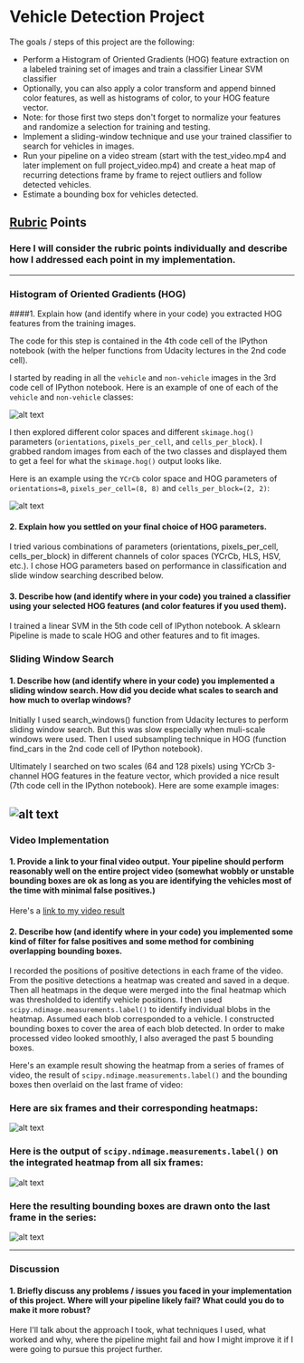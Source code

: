 # Vehicle Detection Project


The goals / steps of this project are the following:

* Perform a Histogram of Oriented Gradients (HOG) feature extraction on a labeled training set of images and train a classifier Linear SVM classifier
* Optionally, you can also apply a color transform and append binned color features, as well as histograms of color, to your HOG feature vector. 
* Note: for those first two steps don't forget to normalize your features and randomize a selection for training and testing.
* Implement a sliding-window technique and use your trained classifier to search for vehicles in images.
* Run your pipeline on a video stream (start with the test_video.mp4 and later implement on full project_video.mp4) and create a heat map of recurring detections frame by frame to reject outliers and follow detected vehicles.
* Estimate a bounding box for vehicles detected.

[//]: # (Image References)
[image1]: ./image/car_not_car.png
[image2]: ./image/HOG_example.png
[image3]: ./image/sliding_windows.png
[image4]: ./image/bboxes_and_heat.png
[image5]: ./image/labels_map.png
[image6]: ./image/output_bboxes.png
[video1]: ./project_video.mp4

## [Rubric](https://review.udacity.com/#!/rubrics/513/view) Points
### Here I will consider the rubric points individually and describe how I addressed each point in my implementation.  

---

### Histogram of Oriented Gradients (HOG)

####1. Explain how (and identify where in your code) you extracted HOG features from the training images.

The code for this step is contained in the 4th code cell of the IPython notebook (with the helper functions from Udacity lectures in the 2nd code cell).  

I started by reading in all the `vehicle` and `non-vehicle` images in the 3rd code cell of IPython notebook.  Here is an example of one of each of the `vehicle` and `non-vehicle` classes:

![alt text][image1]

I then explored different color spaces and different `skimage.hog()` parameters (`orientations`, `pixels_per_cell`, and `cells_per_block`).  I grabbed random images from each of the two classes and displayed them to get a feel for what the `skimage.hog()` output looks like.

Here is an example using the `YCrCb` color space and HOG parameters of `orientations=8`, `pixels_per_cell=(8, 8)` and `cells_per_block=(2, 2)`:

![alt text][image2]

#### 2. Explain how you settled on your final choice of HOG parameters.

I tried various combinations of parameters (orientations, pixels_per_cell, cells_per_block) in different channels of color spaces (YCrCb, HLS, HSV, etc.). I chose HOG parameters based on performance in classification and slide window searching described below. 

#### 3. Describe how (and identify where in your code) you trained a classifier using your selected HOG features (and color features if you used them).

I trained a linear SVM in the 5th code cell of IPython notebook. A sklearn Pipeline is made to scale HOG and other features and to fit images. 

### Sliding Window Search

#### 1. Describe how (and identify where in your code) you implemented a sliding window search.  How did you decide what scales to search and how much to overlap windows?

Initially I used search_windows() function from Udacity lectures to perform sliding window search. But this was slow especially when muli-scale windows were used. Then I used subsampling technique in HOG (function find_cars in the 2nd code cell of IPython notebook). 

Ultimately I searched on two scales (64 and 128 pixels) using YCrCb 3-channel HOG features in the feature vector, which provided a nice result (7th code cell in the IPython notebook).  Here are some example images:

![alt text][image3]
---

### Video Implementation

#### 1. Provide a link to your final video output.  Your pipeline should perform reasonably well on the entire project video (somewhat wobbly or unstable bounding boxes are ok as long as you are identifying the vehicles most of the time with minimal false positives.)
Here's a [link to my video result](./project_video_output.mp4)


#### 2. Describe how (and identify where in your code) you implemented some kind of filter for false positives and some method for combining overlapping bounding boxes.

I recorded the positions of positive detections in each frame of the video.  From the positive detections a heatmap was created and saved in a deque. Then all heatmaps in the deque were merged into the final heatmap which was thresholded to identify vehicle positions.  I then used `scipy.ndimage.measurements.label()` to identify individual blobs in the heatmap.  Assumed each blob corresponded to a vehicle.  I constructed bounding boxes to cover the area of each blob detected. In order to make processed video looked smoothly, I also averaged the past 5 bounding boxes.

Here's an example result showing the heatmap from a series of frames of video, the result of `scipy.ndimage.measurements.label()` and the bounding boxes then overlaid on the last frame of video:

### Here are six frames and their corresponding heatmaps:

![alt text][image4]

### Here is the output of `scipy.ndimage.measurements.label()` on the integrated heatmap from all six frames:
![alt text][image5]

### Here the resulting bounding boxes are drawn onto the last frame in the series:
![alt text][image6]



---

### Discussion

#### 1. Briefly discuss any problems / issues you faced in your implementation of this project.  Where will your pipeline likely fail?  What could you do to make it more robust?

Here I'll talk about the approach I took, what techniques I used, what worked and why, where the pipeline might fail and how I might improve it if I were going to pursue this project further.  

